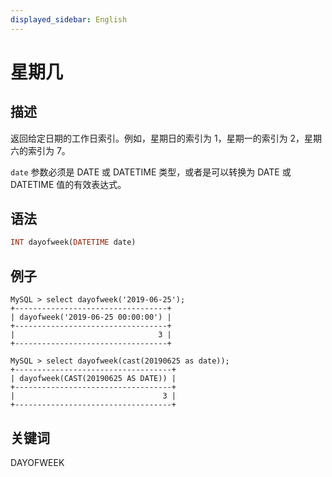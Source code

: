 ```yaml
---
displayed_sidebar: English
---
```


# 星期几

## 描述

返回给定日期的工作日索引。例如，星期日的索引为 1，星期一的索引为 2，星期六的索引为 7。

`date` 参数必须是 DATE 或 DATETIME 类型，或者是可以转换为 DATE 或 DATETIME 值的有效表达式。

## 语法

```Haskell
INT dayofweek(DATETIME date)
```

## 例子

```Plain Text
MySQL > select dayofweek('2019-06-25');
+----------------------------------+
| dayofweek('2019-06-25 00:00:00') |
+----------------------------------+
|                                3 |
+----------------------------------+

MySQL > select dayofweek(cast(20190625 as date));
+-----------------------------------+
| dayofweek(CAST(20190625 AS DATE)) |
+-----------------------------------+
|                                 3 |
+-----------------------------------+
```

## 关键词

DAYOFWEEK